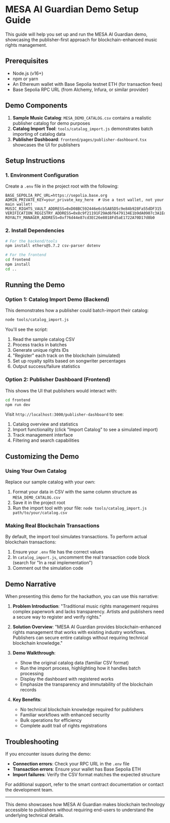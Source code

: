 # MESA AI Guardian Demo Setup Guide

This guide will help you set up and run the MESA AI Guardian demo, showcasing the publisher-first approach for blockchain-enhanced music rights management.

## Prerequisites

- Node.js (v16+)
- npm or yarn
- An Ethereum wallet with Base Sepolia testnet ETH (for transaction fees)
- Base Sepolia RPC URL (from Alchemy, Infura, or similar provider)

## Demo Components

1. **Sample Music Catalog**: `MESA_DEMO_CATALOG.csv` contains a realistic publisher catalog for demo purposes
2. **Catalog Import Tool**: `tools/catalog_import.js` demonstrates batch importing of catalog data
3. **Publisher Dashboard**: `frontend/pages/publisher-dashboard.tsx` showcases the UI for publishers

## Setup Instructions

### 1. Environment Configuration

Create a `.env` file in the project root with the following:

```
BASE_SEPOLIA_RPC_URL=https://sepolia.base.org
ADMIN_PRIVATE_KEY=your_private_key_here  # Use a test wallet, not your main wallet!
MUSIC_RIGHTS_VAULT_ADDRESS=0xD08BC592446e6cb5A85D5c9e84b928Fa55dDF315
VERIFICATION_REGISTRY_ADDRESS=0x8c9f21191F29Ad6f6479134E1b9dA0907c3A1Ed5
ROYALTY_MANAGER_ADDRESS=0xf76d44e87cd3EC26e8018Fd5aE1722A70D17d8b0
```

### 2. Install Dependencies

```bash
# For the backend/tools
npm install ethers@5.7.2 csv-parser dotenv

# For the frontend
cd frontend
npm install
cd ..
```

## Running the Demo

### Option 1: Catalog Import Demo (Backend)

This demonstrates how a publisher could batch-import their catalog:

```bash
node tools/catalog_import.js
```

You'll see the script:
1. Read the sample catalog CSV
2. Process tracks in batches
3. Generate unique rights IDs
4. "Register" each track on the blockchain (simulated)
5. Set up royalty splits based on songwriter percentages
6. Output success/failure statistics

### Option 2: Publisher Dashboard (Frontend)

This shows the UI that publishers would interact with:

```bash
cd frontend
npm run dev
```

Visit `http://localhost:3000/publisher-dashboard` to see:
1. Catalog overview and statistics
2. Import functionality (click "Import Catalog" to see a simulated import)
3. Track management interface
4. Filtering and search capabilities

## Customizing the Demo

### Using Your Own Catalog

Replace our sample catalog with your own:

1. Format your data in CSV with the same column structure as `MESA_DEMO_CATALOG.csv`
2. Save it in the project root
3. Run the import tool with your file: `node tools/catalog_import.js path/to/your/catalog.csv`

### Making Real Blockchain Transactions

By default, the import tool simulates transactions. To perform actual blockchain transactions:

1. Ensure your `.env` file has the correct values
2. In `catalog_import.js`, uncomment the real transaction code block (search for "In a real implementation")
3. Comment out the simulation code

## Demo Narrative

When presenting this demo for the hackathon, you can use this narrative:

1. **Problem Introduction**:
   "Traditional music rights management requires complex paperwork and lacks transparency. Artists and publishers need a secure way to register and verify rights."

2. **Solution Overview**:
   "MESA AI Guardian provides blockchain-enhanced rights management that works with existing industry workflows. Publishers can secure entire catalogs without requiring technical blockchain knowledge."

3. **Demo Walkthrough**:
   - Show the original catalog data (familiar CSV format)
   - Run the import process, highlighting how it handles batch processing
   - Display the dashboard with registered works
   - Emphasize the transparency and immutability of the blockchain records

4. **Key Benefits**:
   - No technical blockchain knowledge required for publishers
   - Familiar workflows with enhanced security
   - Bulk operations for efficiency
   - Complete audit trail of rights registrations

## Troubleshooting

If you encounter issues during the demo:

- **Connection errors**: Check your RPC URL in the `.env` file
- **Transaction errors**: Ensure your wallet has Base Sepolia ETH
- **Import failures**: Verify the CSV format matches the expected structure

For additional support, refer to the smart contract documentation or contact the development team.

---

This demo showcases how MESA AI Guardian makes blockchain technology accessible to publishers without requiring end-users to understand the underlying technical details. 